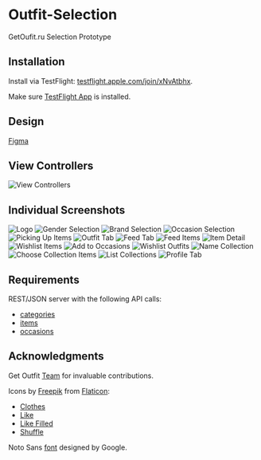 # Outfit-Selection
GetOufit.ru Selection Prototype

## Installation

Install via TestFlight: [testflight.apple.com/join/xNvAtbhx](https://testflight.apple.com/join/xNvAtbhx).

Make sure [TestFlight App](https://apps.apple.com/app/testflight/id899247664) is installed.

## Design

[Figma](https://www.figma.com/file/RPuD2yffxN2n1K28h71dhj/GetOutfit?node-id=5%3A0)

## View Controllers

![View Controllers](https://github.com/dbystruev/Outfit-Selection/blob/master/Outfit%20Selection/Resources/Screenshots/get_outfit_app.png)

## Individual Screenshots

![Logo](https://github.com/dbystruev/Outfit-Selection/blob/master/Outfit%20Selection/Resources/Screenshots/Screenshot01.png?raw=true)
![Gender Selection](https://github.com/dbystruev/Outfit-Selection/blob/master/Outfit%20Selection/Resources/Screenshots/Screenshot02.png?raw=true)
![Brand Selection](https://github.com/dbystruev/Outfit-Selection/blob/master/Outfit%20Selection/Resources/Screenshots/Screenshot03.png?raw=true)
![Occasion Selection](https://github.com/dbystruev/Outfit-Selection/blob/master/Outfit%20Selection/Resources/Screenshots/Screenshot04.png?raw=true)
![Picking Up Items](https://github.com/dbystruev/Outfit-Selection/blob/master/Outfit%20Selection/Resources/Screenshots/Screenshot05.png?raw=true)
![Outfit Tab](https://github.com/dbystruev/Outfit-Selection/blob/master/Outfit%20Selection/Resources/Screenshots/Screenshot06.png?raw=true)
![Feed Tab](https://github.com/dbystruev/Outfit-Selection/blob/master/Outfit%20Selection/Resources/Screenshots/Screenshot07.png?raw=true)
![Feed Items](https://github.com/dbystruev/Outfit-Selection/blob/master/Outfit%20Selection/Resources/Screenshots/Screenshot08.png?raw=true)
![Item Detail](https://github.com/dbystruev/Outfit-Selection/blob/master/Outfit%20Selection/Resources/Screenshots/Screenshot09.png?raw=true)
![Wishlist Items](https://github.com/dbystruev/Outfit-Selection/blob/master/Outfit%20Selection/Resources/Screenshots/Screenshot10.png?raw=true)
![Add to Occasions](https://github.com/dbystruev/Outfit-Selection/blob/master/Outfit%20Selection/Resources/Screenshots/Screenshot11.png?raw=true)
![Wishlist Outfits](https://github.com/dbystruev/Outfit-Selection/blob/master/Outfit%20Selection/Resources/Screenshots/Screenshot12.png?raw=true)
![Name Collection](https://github.com/dbystruev/Outfit-Selection/blob/master/Outfit%20Selection/Resources/Screenshots/Screenshot13.png?raw=true)
![Choose Collection Items](https://github.com/dbystruev/Outfit-Selection/blob/master/Outfit%20Selection/Resources/Screenshots/Screenshot14.png?raw=true)
![List Collections](https://github.com/dbystruev/Outfit-Selection/blob/master/Outfit%20Selection/Resources/Screenshots/Screenshot15.png?raw=true)
![Profile Tab](https://github.com/dbystruev/Outfit-Selection/blob/master/Outfit%20Selection/Resources/Screenshots/Screenshot16.png?raw=true)

## Requirements

REST/JSON server with the following API calls:
* [categories](http://spb.getoutfit.co:3000/categories)
* [items](http://spb.getoutfit.co:3000/items?limit=10)
* [occasions](http://spb.getoutfit.co:3000/occasions)

## Acknowledgments

Get Outfit [Team](https://www.getoutfit.ru/aboutus) for invaluable contributions.

Icons by [Freepik](https://www.freepik.com) from [Flaticon](https://www.flaticon.com):
* [Clothes](https://www.flaticon.com/free-icon/clothes_130302)
* [Like](https://www.flaticon.com/premium-icon/like_2031035)
* [Like Filled](https://www.flaticon.com/premium-icon/like_2030957)
* [Shuffle](https://www.flaticon.com/free-icon/shuffle_359936)

Noto Sans [font](https://fonts.google.com/specimen/Noto+Sans) designed by Google.
